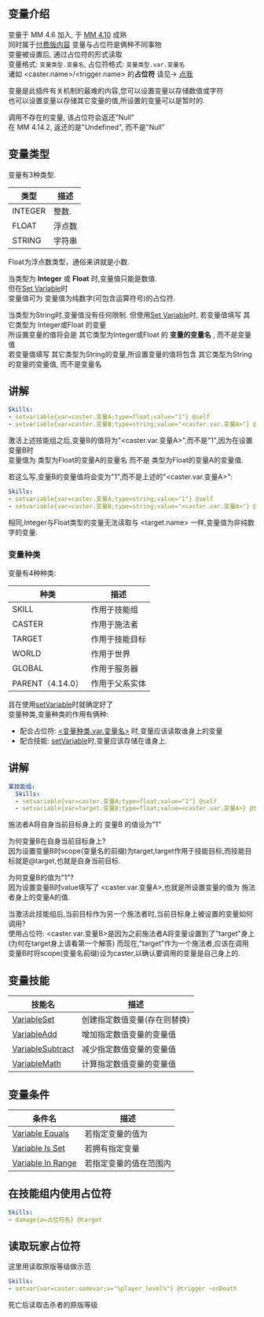变量介绍
-----------------

变量于 MM 4.6 加入, 于 [MM 4.10](/更新日志/4.10.x更新日志) 成熟  
同时属于[付费版内容](/付费版内容)
变量与占位符是俩种不同事物  
变量被设置后, 通过占位符的形式读取  
变量格式: `变量类型.变量名`, 占位符格式: `变量类型.var.变量名`  
诸如 <caster.name>/<trigger.name> 的**占位符** 请见-> [点我](/技能/占位符)

变量是此插件有关机制的最难的内容,您可以设置变量以存储数值或字符  
也可以设置变量以存储其它变量的值,所设置的变量可以是暂时的.

调用不存在的变量, 该占位符会返还"Null"  
在 MM 4.14.2, 返还的是"Undefined", 而不是"Null"

变量类型
-----------------

变量有3种类型.

| **类型** | **描述** |
|----------|----------------------------------|
| INTEGER  | 整数. |
| FLOAT    | 浮点数 |
| STRING   | 字符串 |

Float为浮点数类型，通俗来讲就是小数.

当类型为 **Integer** 或 **Float** 时,变量值只能是数值.  
但在[Set Variable](/技能/列表/setvariable)时  
变量值可为 变量值为纯数字(可包含运算符号)的占位符.

当类型为String时,变量值没有任何限制.
但使用[Set Variable](/技能/列表/setvariable)时, 若变量值填写 其它类型为 Integer或Float 的变量  
所设置变量的值将会是 其它类型为Integer或Float 的 **变量的变量名** , 而不是变量值  
若变量值填写 其它类型为String的变量,所设置变量的值将包含 其它类型为String的变量的变量值, 而不是变量名

讲解
-----------------

```yml
Skills:
- setvariable{var=caster.变量A;type=float;value="1"} @self
- setvariable{var=caster.变量B;type=string;value="<caster.var.变量A>"} @self
```

激活上述技能组之后,变量B的值将为"<caster.var.变量A>",而不是"1",因为在设置变量B时  
变量值为 类型为Float的变量A的变量名 而不是 类型为Float的变量A的变量值.

若这么写,变量B的变量值将会变为"1",而不是上述的"<caster.var.变量A>":

```yml
Skills:
- setvariable{var=caster.变量A;type=string;value="1"} @self
- setvariable{var=caster.变量B;type=string;value="<caster.var.变量A>"} @self
```

相同,Integer与Float类型的变量无法读取与 <target.name> 一样,变量值为非纯数字的变量.

### 变量种类

变量有4种种类:

| 种类 | 描述 |
| ---- | ---- |
| SKILL    | 作用于技能组 |
| CASTER   | 作用于施法者 |
| TARGET   | 作用于技能目标 |
| WORLD    | 作用于世界 |
| GLOBAL   | 作用于服务器|
| PARENT（4.14.0） | 作用于父系实体 |

且在使用[setVariable](/技能/列表/setvariable)时就确定好了  
变量种类,变量种类的作用有俩种:  

-  配合占位符: [<变量种类.var.变量名>](/技能/占位符) 时,变量应该读取谁身上的变量
-  配合技能: [setVariable](/技能/列表/setvariable)时,变量应该存储在谁身上.

讲解
-----------------
 
```yml
某技能组:
  Skills:
  - setvariable{var=caster.变量A;type=float;value="1"} @self
  - setvariable{var=target.变量B;type=float;value=<caster.var.变量A>} @target
```

施法者A将自身当前目标身上的 变量B 的值设为"1"

为何变量B在自身当前目标身上?  
因为设置变量B时scope(变量名的前缀)为target,target作用于技能目标,而技能目标就是@target,也就是自身当前目标.

为何变量B的值为"1"?  
因为设置变量B时value填写了 <caster.var.变量A>,也就是所设置变量的值为 施法者身上的变量A的值.

当激活此技能组后,当前目标作为另一个施法者时,当前目标身上被设置的变量如何调用?  
使用占位符: <caster.var.变量B>是因为之前施法者A将变量设置到了"target"身上  
(为何在target身上请看第一个解答) 而现在,"target"作为一个施法者,应该在调用  
变量B时将scope(变量名前缀)设为caster,以确认要调用的变量是自己身上的.

变量技能
-----------------

| 技能名 | 描述 |
| ----- | ---- |
| [VariableSet](/技能/列表/setvariable) | 创建指定数值变量(存在则替换) |
| [VariableAdd](/技能/列表/variableadd) | 增加指定数值变量的变量值 |
| [VariableSubtract](/技能/列表/variablesubtract) | 减少指定数值变量的变量值 |
| [VariableMath](/技能/列表/variablemath) | 计算指定数值变量的变量值 |

变量条件
-----------------

| 条件名 | 描述 |
| ----- | ---- |
| [Variable Equals](/conditions/variableequals) | 若指定变量的值为 |
| [Variable Is Set](/conditions/variableisset) | 若拥有指定变量 |
| [Variable In Range](/conditions/variableinrange) | 若指定变量的值在范围内 |

在技能组内使用占位符
----------------

```yml
Skills:
- damage{a=占位符名} @target
```

读取玩家占位符
---------

这里用读取原版等级做示范

```yml
Skills:
- setvar{var=caster.somevar;v="%player_level%"} @trigger ~onDeath
```

死亡后读取击杀者的原版等级